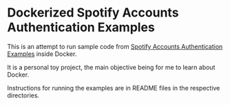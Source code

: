 Dockerized Spotify Accounts Authentication Examples
===================================================

This is an attempt to run sample code from [Spotify Accounts Authentication Examples](https://github.com/spotify/web-api-auth-examples) inside Docker.

It is a personal toy project, the main objective being for me to learn about Docker.

Instructions for running the examples are in README files in the respective directories.
